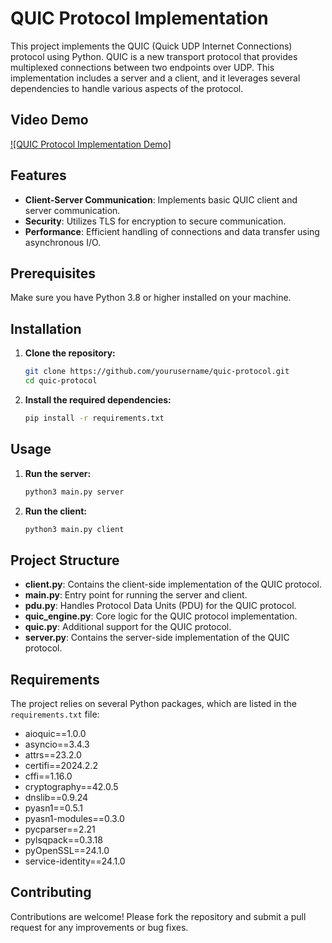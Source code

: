 # QUIC Protocol Implementation

This project implements the QUIC (Quick UDP Internet Connections) protocol using Python. QUIC is a new transport protocol that provides multiplexed connections between two endpoints over UDP. This implementation includes a server and a client, and it leverages several dependencies to handle various aspects of the protocol.

## Video Demo

[![QUIC Protocol Implementation Demo]](https://github.com/PrayujaTeli/Chat-Protocol/blob/4523948198f324e230133fe646b15945a95b994f/Chat-Protocol-Demo.mp4)


## Features

- **Client-Server Communication**: Implements basic QUIC client and server communication.
- **Security**: Utilizes TLS for encryption to secure communication.
- **Performance**: Efficient handling of connections and data transfer using asynchronous I/O.

## Prerequisites

Make sure you have Python 3.8 or higher installed on your machine.

## Installation

1. **Clone the repository:**

    ```sh
    git clone https://github.com/yourusername/quic-protocol.git
    cd quic-protocol
    ```

2. **Install the required dependencies:**

    ```sh
    pip install -r requirements.txt
    ```

## Usage

1. **Run the server:**

    ```sh
    python3 main.py server
    ```

2. **Run the client:**

    ```sh
    python3 main.py client
    ```

## Project Structure

- **client.py**: Contains the client-side implementation of the QUIC protocol.
- **main.py**: Entry point for running the server and client.
- **pdu.py**: Handles Protocol Data Units (PDU) for the QUIC protocol.
- **quic_engine.py**: Core logic for the QUIC protocol implementation.
- **quic.py**: Additional support for the QUIC protocol.
- **server.py**: Contains the server-side implementation of the QUIC protocol.

## Requirements

The project relies on several Python packages, which are listed in the `requirements.txt` file:

- aioquic==1.0.0
- asyncio==3.4.3
- attrs==23.2.0
- certifi==2024.2.2
- cffi==1.16.0
- cryptography==42.0.5
- dnslib==0.9.24
- pyasn1==0.5.1
- pyasn1-modules==0.3.0
- pycparser==2.21
- pylsqpack==0.3.18
- pyOpenSSL==24.1.0
- service-identity==24.1.0

## Contributing

Contributions are welcome! Please fork the repository and submit a pull request for any improvements or bug fixes.
